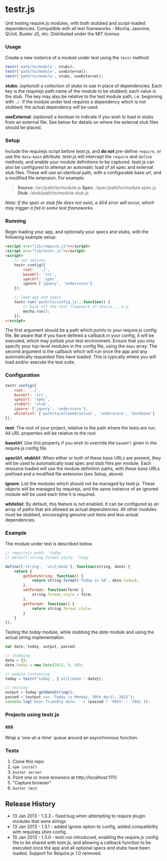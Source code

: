 # testr.js

Unit testing require.js modules, with both stubbed and script-loaded dependencies.
Compatible with all test frameworks - Mocha, Jasmine, QUnit, Buster JS, etc.
Distributed under the MIT license.

### Usage

Create a new instance of a module under test using the `testr` method:

```javascript
testr('path/to/module', stubs);
testr('path/to/module', useExternal);
testr('path/to/module', stubs, useExternal);
```

**stubs**: *(optional)* a collection of stubs to use in place of dependencies. Each key is the requirejs path name of the module to be stubbed; each value is the stub. The key may also be relative to the test module path, i.e. beginning with `./`. If the module under test requires a dependency which is not stubbed, the actual dependency will be used.

**useExternal**: *(optional)* a boolean to indicate if you wish to load in stubs from an external file. See below for details on where the external stub files should be placed.

### Setup

Include the requirejs script before testr.js, and **do not** pre-define `require`, or use the `data-main` attribute. testr.js will intercept the `require` and `define` methods, and enable your module definitions to be captured. testr.js can also be configured to attempt an automatic load of all spec and external stub files. These will use an identical path, with a configurable base url, and a modified file extension. For example:

> **Source**: /src/path/to/module.js
> **Spec**: /spec/path/to/module.spec.js
> **Stub**: /stub/path/to/module.stub.js

*Note: If the spec or stub file does not exist, a 404 error will occur, which may trigger a fail in some test frameworks.*

### Running

Begin loading your app, and optionally your specs and stubs, with the following example setup:

```html
<script src="lib/require.js"></script>
<script src="lib/testr.js"></script>
<script>
	// set options
	testr.config({
		root: '../',
		baseUrl: 'src',
		specUrl: 'spec',
		ignore ['jquery', 'underscore']
	});

	// load app and specs
	testr.run('path/to/config.js', function() {
		// kick off the test framework of choice... e.g:
		mocha.run();
	});
</script>
```

The first argument should be a path which points to your require.js config file. Be aware that if you have defined a callback in your config, it will be executed, which may pollute your test environment. Ensure that you only specify your top-level modules in the config file, using the `deps` array. The second argument is the callback which will run once the app and any automatically requested files have loaded. This is typically where you will load and/or execute the test suite.

### Configuration

```javascript
testr.config({
	root: '../',
	baseUrl: 'src',
	specUrl: 'spec',
	stubUrl: 'stub',
	ignore: ['jquery', 'underscore'],
	whitelist: ['path/to/allowed/actual', 'underscore', 'backbone']
});
```

**root**: The root of your project, relative to the path where the tests are run. All URL properties will be relative to the root.

**baseUrl**: Use this property if you wish to override the `baseUrl` given in the require.js config file.

**specUrl**, **stubUrl**: When either or both of these base URLs are present, they will be used to automatically load spec and stub files per module. Each resource loaded will use the module definition paths, with these base URLs prefixed and a modified file extension (see Setup, above).

**ignore**: List the modules which should not be managed by testr.js. These objects will be managed by requirejs, and the same instance of an ignored module will be used each time it is required.

**whitelist**: By default, this feature is not enabled. It can be configured as an array of paths that are allowed as actual dependencies. All other modules must be stubbed, encouraging genuine unit tests and less actual dependencies.

### Example

The module under test is described below.

```javascript
// requirejs path: 'today'
// default string.format.style: 'long'

define(['string', 'util/date'], function(string, date) {
	return {
		getDateString: function() {
			return string.format('Today is %d', date.today);
		},
		setFormat: function(form) {
			string.format.style = form;
		},
		getFormat: function() {
			return string.format.style;
		}
	}
});
```

Testing the *today* module, while stubbing the *date* module and using the actual *string* implementation.

```javascript
var date, today, output, passed;

// stubbing
date = {};
date.today = new Date(2012, 3, 30);

// module instancing
today = testr('today', {'util/date': date});

// testing
output = today.getDateString();
passed = (output === 'Today is Monday, 30th April, 2012');
console.log('User-friendly date: ' + (passed ? 'PASS' : 'FAIL'));
```

### Projects using testr.js

#### [asq](https://github.com/mattfysh/asq)

Wrap a 'one-at-a-time' queue around an asynchronous function.

### Tests

1. Clone this repo
2. `npm install`
3. `buster server`
4. Point one or more browsers at http://localhost:1111/
5. "Capture browser"
6. `buster test`

## Release History

* 13 Jan 2013 - 1.3.2 - fixed bug when attempting to require plugin modules that were strings
* 13 Jan 2013 - 1.3.1 - added ignore option to config, added compatibility with requirejs shim config.
* 10 Jan 2013 - 1.3.0 - testr.run introduced, enabling the require.js config file to be shared with testr.js, and allowing a callback function to be executed once the app and all optional specs and stubs have been loaded. Support for Require.js 1.0 removed.
